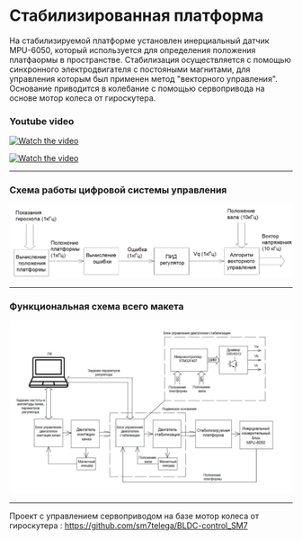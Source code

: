 # Стабилизированная платформа
 На стабилизируемой платформе установлен инерциальный датчик MPU-6050, который используется для определения положения платфаормы в пространстве.
 Стабилизация осуществляется с помощью синхронного электродвигателя с постояными магнитами, для управления которым был применен метод "векторного управления". 
 Основание приводится в колебание с помощью сервопривода на основе мотор колеса от гироскутера.
### Youtube video ###

[![Watch the video](https://img.youtube.com/vi/-Q5NkLSsyHE/0.jpg)](https://www.youtube.com/watch?v=-Q5NkLSsyHE)


[![Watch the video](https://img.youtube.com/vi/sDWJxULtcOI/0.jpg)](https://www.youtube.com/watch?v=sDWJxULtcOI)      


_____________________________________________________________________________________________________________________________________

   ### Схема работы цифровой системы управления
![Image alt](https://github.com/ViktorAnchutin/Stabilized_platform/raw/master/pictures/схема_ЦСУ.png)      

______________________________________________________________________________________________________________________________________


   ### Функциональная схема всего макета
![Image alt](https://github.com/ViktorAnchutin/Stabilized_platform/raw/master/pictures/Функциональная_схема_стенда.JPG)

______________________________________________________________________________________________________________________________________
Проект с управлением сервоприводом на базе мотор колеса от гироскутера : https://github.com/sm7telega/BLDC-control_SM7

  
